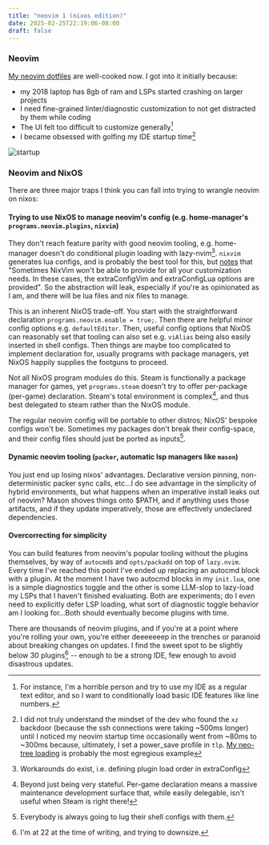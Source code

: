 ```yaml
---
title: "neovim 1 (nixos edition)"
date: 2025-02-25T22:19:06-08:00
draft: false
---
```


### Neovim

[My neovim dotfiles](https://github.com/graevy/dotfiles/tree/nixos/.local/share/nvim) are well-cooked now. I got into it initially because:

- my 2018 laptop has 8gb of ram and LSPs started crashing on larger projects
- I need fine-grained linter/diagnostic customization to not get distracted by them while coding
- The UI felt too difficult to customize generally[^4]
- I became obsessed with golfing my IDE startup time[^5]

![startup](https://media.githubusercontent.com/media/graevy/graevy.github.io/main/static/images/startuptime.png)


### Neovim and NixOS

There are three major traps I think you can fall into trying to wrangle neovim on nixos:

#### Trying to use NixOS to manage neovim's config (e.g. home-manager's `programs.neovim.plugins`, `nixvim`)

They don't reach feature parity with good neovim tooling, e.g. home-manager doesn't do conditional plugin loading with lazy-nvim[^2]. `nixvim` generates lua configs, and is probably the best tool for this, but [notes](https://github.com/nix-community/nixvim#additional-config) that "Sometimes NixVim won't be able to provide for all your customization needs. In these cases, the extraConfigVim and extraConfigLua options are provided". So the abstraction will leak, especially if you're as opinionated as I am, and there will be lua files and nix files to manage.

This is an inherent NixOS trade-off. You start with the straightforward declaration `programs.neovim.enable = true;`. Then there are helpful minor config options e.g. `defaultEditor`. Then, useful config options that NixOS can reasonably set that tooling can also set e.g. `viAlias` being also easily inserted in shell configs. Then things are maybe too complicated to implement declaration for, usually programs with package managers, yet NixOS happily supplies the footguns to proceed.

Not all NixOS program modules do this. Steam is functionally a package manager for games, yet `programs.steam` doesn't try to offer per-package (per-game) declaration. Steam's total environment is complex[^3], and thus best delegated to steam rather than the NixOS module. 

The regular neovim config will be portable to other distros; NixOS' bespoke configs won't be. Sometimes my packages don't break their config-space, and their config files should just be ported as inputs[^1].


#### Dynamic neovim tooling (`packer`, automatic lsp managers like `mason`)

You just end up losing nixos' advantages. Declarative version pinning, non-deterministic packer sync calls, etc...I do see advantage in the simplicity of hybrid environments, but what happens when an imperative install leaks out of neovim? Mason shoves things onto $PATH, and if anything uses those artifacts, and if they update imperatively, those are effectively undeclared dependencies.


#### Overcorrecting for simplicity

You can build features from neovim's popular tooling without the plugins themselves, by way of `autocmd`s and `opts/packadd` on top of `lazy.nvim`. Every time I've reached this point I've ended up replacing an autocmd block with a plugin. At the moment I have two autocmd blocks in my `init.lua`, one is a simple diagnostics toggle and the other is some LLM-slop to lazy-load my LSPs that I haven't finished evaluating. Both are experiments; do I even need to explicitly defer LSP loading, what sort of diagnostic toggle behavior am I looking for...Both should eventually become plugins with time.

There are thousands of neovim plugins, and if you're at a point where you're rolling your own, you're either deeeeeeep in the trenches or paranoid about breaking changes on updates. I find the sweet spot to be slightly below 30 plugins[^6] -- enough to be a strong IDE, few enough to avoid disastrous updates.


[^1]: Everybody is always going to lug their shell configs with them.

[^2]: Workarounds do exist, i.e. defining plugin load order in extraConfig

[^3]: Beyond just being very stateful. Per-game declaration means a massive maintenance development surface that, while easily delegable, isn't useful when Steam is right there!

[^4]: For instance, I'm a horrible person and try to use my IDE as a regular text editor, and so I want to conditionally load basic IDE features like line numbers.

[^5]: I did not truly understand the mindset of the dev who found the `xz` backdoor (because the ssh connections were taking ~500ms longer) until I noticed my neovim startup time occasionally went from ~80ms to ~300ms because, ultimately, I set a power_save profile in `tlp`. [My neo-tree loading](https://github.com/graevy/dotfiles/blob/c4684353f2df13f4098ae4657a2a1c2cfda60d34/.local/share/nvim/init.lua#L57C1-L62C4) is probably the most egregious example

[^6]: I'm at 22 at the time of writing, and trying to downsize.
